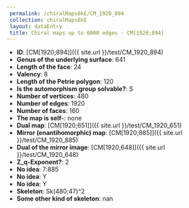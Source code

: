 ```yaml
--- 
 permalink: /chiralMaps6kE/CM_1920_894 
 collection: chiralMaps6kE
 layout: dataEntry
 title: Chiral maps up to 6000 edges - CM[1920;894]
---
```


- **ID**: [CM[1920;894]]({{ site.url }}/test/CM_1920_894)
- **Genus of the underlying surface**: 641
- **Length of the face**: 24
- **Valency**: 8
- **Length of the Petrie polygon**: 120
- **Is the automorphism group solvable?**: S
- **Number of vertices**: 480
- **Number of edges**: 1920
- **Number of faces**: 160
- **The map is self-**: none
- **Dual map**: [CM[1920;651]]({{ site.url }}/test/CM_1920_651)
- **Mirror (enantihomorphic) map**: [CM[1920;885]]({{ site.url }}/test/CM_1920_885)
- **Dual of the mirror image**: [CM[1920;648]]({{ site.url }}/test/CM_1920_648)
- **Z_q-Exponent?**: 2
- **No idea**:  7:885
- **No idea**: Y
- **No idea**: Y
- **Skeleton**: Sk(480;47)^2
- **Some other kind of skeleton**: nan
